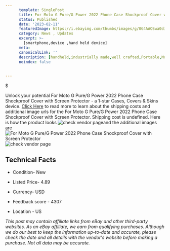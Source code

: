 ```yaml
---
      template: SinglePost
      title: For Moto G Pure/G Power 2022 Phone Case Shockproof Cover with Screen Protector
      status: Published
      date: '2023-02-11'
      featuredImage: https://i.ebayimg.com/thumbs/images/g/0G4AAOSwa0diyi3n/s-l225.jpg
      category: News , Updates
      excerpt: >-
        [smartphone,device ,hand held device]
      meta:
      canonicalLink: ''
      description: [handheld,industrially made,well crafted,Portable,Mobile,Compact,Convenient,Lightweight,Maneuverable,Man-portable,Miniature,Carriable,Hand-held,Light,Holdable,Transportable,Mobile device,Pocket-sized,On-the-go,Wireless,Cordless,Compact size,Convenient size, smartphone,device ,hand held device]
      noindex: false
      
        
---
```

$

Unlock your potential For Moto G Pure/G Power 2022 Phone Case Shockproof Cover with Screen Protector - a 1-star Cases, Covers & Skins device. [Click Here](https://www.ebay.com/itm/185495353821?hash=item2b306279dd%3Ag%3A0G4AAOSwa0diyi3n&mkevt=1&mkcid=1&mkrid=711-53200-19255-0&campid=%253CePNCampaignId%253E&customid=%253CreferenceId%253E&toolid=10049) to read more to learn about the shipping costs and additional image urls for the For Moto G Pure/G Power 2022 Phone Case Shockproof Cover with Screen Protector. Shipping cost is undefined. Here is how the product looks ![check vendor page](https://i.ebayimg.com/thumbs/images/g/0G4AAOSwa0diyi3n/s-l225.jpg)and the additional images are![For Moto G Pure/G Power 2022 Phone Case Shockproof Cover with Screen Protector](https://i.ebayimg.com/images/g/0G4AAOSwa0diyi3n/s-l1600.jpg)![check vendor page](https://origin-galleryplus.ebayimg.com/ws/web/185495353821_2_0_1/225x225.jpg,https://origin-galleryplus.ebayimg.com/ws/web/185495353821_3_0_1/225x225.jpg,https://origin-galleryplus.ebayimg.com/ws/web/185495353821_4_0_1/225x225.jpg,https://origin-galleryplus.ebayimg.com/ws/web/185495353821_5_0_1/225x225.jpg,https://origin-galleryplus.ebayimg.com/ws/web/185495353821_6_0_1/225x225.jpg,https://origin-galleryplus.ebayimg.com/ws/web/185495353821_7_0_1/225x225.jpg,https://origin-galleryplus.ebayimg.com/ws/web/185495353821_8_0_1/225x225.jpg,https://origin-galleryplus.ebayimg.com/ws/web/185495353821_9_0_1/225x225.jpg,https://origin-galleryplus.ebayimg.com/ws/web/185495353821_10_0_1/225x225.jpg)



 ## Technical Facts 



     
      

 - Condition- New 


      

 - Listed Price- 4.89 


      

 - Currency- USD 


      

 - Feedback score - 4307 


      

 - Location - US 


      
      

 *_This post may contain affiliate links from eBay and other third-party websites. As an eBay affiliate, we earn from qualifying purchases. Although we do our best to keep the information up-to-date and accurate, please check the date and all details with the vendor's website before making a purchase. Not all data may be accurate._*






